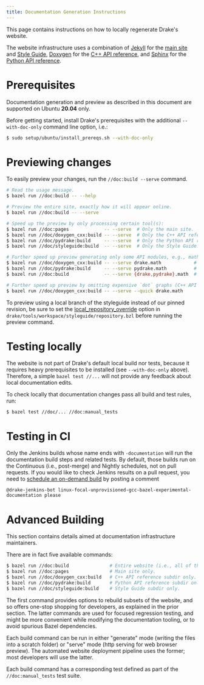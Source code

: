 ```yaml
---
title: Documentation Generation Instructions
---
```


This page contains instructions on how to locally regenerate Drake's website.

The website infrastructure uses a combination of
[Jekyll](https://jekyllrb.com/) for the
[main site](https://drake.mit.edu/) and
[Style Guide](https://drake.mit.edu/styleguide/cppguide.html),
[Doxygen](https://www.doxygen.nl/) for the
[C++ API reference](https://drake.mit.edu/doxygen_cxx/), and
[Sphinx](http://www.sphinx-doc.org/en/stable/) for the
[Python API reference](https://drake.mit.edu/pydrake/).

# Prerequisites

Documentation generation and preview as described in this document are
supported on Ubuntu **20.04** only.

Before getting started, install Drake's prerequisites with the additional
``--with-doc-only`` command line option, i.e.:

```sh
$ sudo setup/ubuntu/install_prereqs.sh --with-doc-only
```

# Previewing changes

To easily preview your changes, run the ``//doc:build --serve`` command.

```sh
# Read the usage message.
$ bazel run //doc:build -- --help

# Preview the entire site, exactly how it will appear online.
$ bazel run //doc:build -- --serve

# Speed up the preview by only processing certain tool(s):
$ bazel run //doc:pages             -- --serve  # Only the main site.
$ bazel run //doc/doxygen_cxx:build -- --serve  # Only the C++ API reference.
$ bazel run //doc/pydrake:build     -- --serve  # Only the Python API reference.
$ bazel run //doc/styleguide:build  -- --serve  # Only the Style Guide.

# Further speed up preview generating only some API modules, e.g., math:
$ bazel run //doc/doxygen_cxx:build -- --serve drake.math            # C++ math API.
$ bazel run //doc/pydrake:build     -- --serve pydrake.math          # Python math API.
$ bazel run //doc:build             -- --serve {drake,pydrake}.math  # Both at once.

# Further speed up preview by omitting expensive `dot` graphs (C++ API only):
$ bazel run //doc/doxygen_cxx:build -- --serve --quick drake.math
````

To preview using a local branch of the styleguide instead of our pinned
revision, be sure to set the
[local_repository_override](https://github.com/RobotLocomotion/drake/blob/master/tools/workspace/README.md#exploring-github_archive-changes-from-a-local-clone)
option in ``drake/tools/workspace/styleguide/repository.bzl`` before running
the preview command.

# Testing locally

The website is not part of Drake's default local build nor tests, because it
requires heavy prerequisites to be installed (see ``--with-doc-only`` above).
Therefore, a simple ``bazel test //...`` will not provide any feedback about
local documentation edits.

To check locally that documentation changes pass all build and test rules, run:

<!-- Don't use "sh" literal mode here; it mis-colors the "test" non-keyword. -->
```
$ bazel test //doc/... //doc:manual_tests
```

# Testing in CI

Only the Jenkins builds whose name ends with ``-documentation`` will run the
documentation build steps and related tests.  By default, those builds run on
the Continuous (i.e., post-merge) and Nightly schedules, not on pull requests.
If you would like to check Jenkins results on a pull request, you need to
[schedule an on-demand build](/jenkins.html#scheduling-an-on-demand-build)
by posting a comment

```
@drake-jenkins-bot linux-focal-unprovisioned-gcc-bazel-experimental-documentation please
```

# Advanced Building

This section contains details aimed at documentation infrastructure
maintainers.

There are in fact five available commands:

```sh
$ bazel run //doc:build               # Entire website (i.e., all of the below).
$ bazel run //doc:pages               # Main site only.
$ bazel run //doc/doxygen_cxx:build   # C++ API reference subdir only.
$ bazel run //doc/pydrake:build       # Python API reference subdir only.
$ bazel run //doc/styleguide:build    # Style Guide subdir only.
```

The first command provides options to rebuild subsets of the website, and so
offers one-stop shopping for developers, as explained in the prior section.
The latter commands are used for focused regression testing, and might be
more convenient while modifying the documentation tooling, or to avoid
spurious Bazel dependencies.

Each build command can be run in either "generate" mode (writing the files into
a scratch folder) or "serve" mode (http serving for web browser preview).  The
automated website deployment pipeline uses the former; most developers will use
the latter.

Each build command has a corresponding test defined as part of the
``//doc:manual_tests`` test suite.
